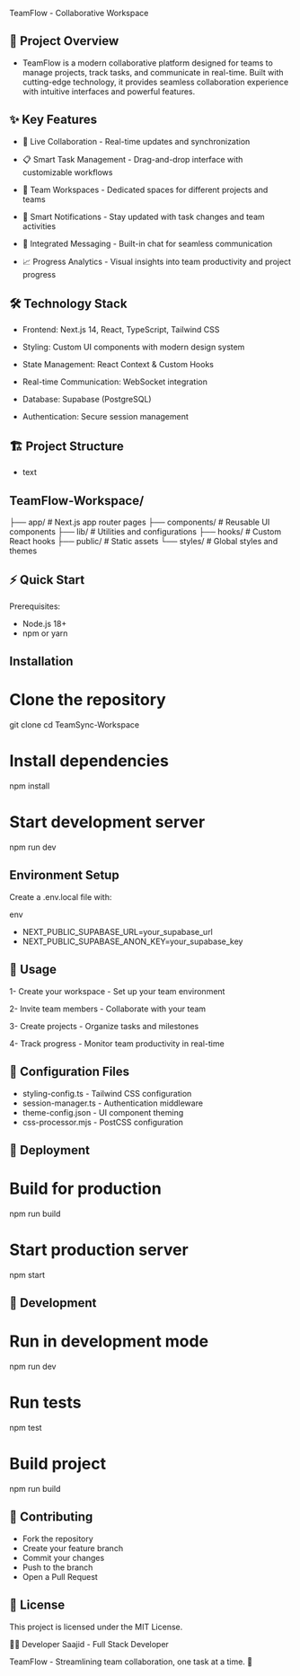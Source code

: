 TeamFlow - Collaborative Workspace

## 🚀 Project Overview
- TeamFlow is a modern collaborative platform designed for teams to manage projects, track tasks, and communicate in real-time. Built with cutting-edge technology, it provides seamless collaboration experience with intuitive interfaces and powerful features.

## ✨ Key Features
- 🔄 Live Collaboration - Real-time updates and synchronization

- 📋 Smart Task Management - Drag-and-drop interface with customizable workflows

- 👥 Team Workspaces - Dedicated spaces for different projects and teams

- 🔔 Smart Notifications - Stay updated with task changes and team activities

- 💬 Integrated Messaging - Built-in chat for seamless communication

- 📈 Progress Analytics - Visual insights into team productivity and project progress

## 🛠️ Technology Stack
- Frontend: Next.js 14, React, TypeScript, Tailwind CSS

- Styling: Custom UI components with modern design system

- State Management: React Context & Custom Hooks

- Real-time Communication: WebSocket integration

- Database: Supabase (PostgreSQL)

- Authentication: Secure session management

## 🏗️ Project Structure

- text

## TeamFlow-Workspace/
├── app/                 # Next.js app router pages
├── components/          # Reusable UI components
├── lib/                 # Utilities and configurations
├── hooks/               # Custom React hooks
├── public/              # Static assets
└── styles/              # Global styles and themes

## ⚡ Quick Start
Prerequisites:
- Node.js 18+
- npm or yarn

## Installation
# Clone the repository
git clone <your-repository-link>
cd TeamSync-Workspace

# Install dependencies
npm install

# Start development server
npm run dev

## Environment Setup
Create a .env.local file with:

env
- NEXT_PUBLIC_SUPABASE_URL=your_supabase_url
- NEXT_PUBLIC_SUPABASE_ANON_KEY=your_supabase_key

## 🎯 Usage
1- Create your workspace - Set up your team environment

2- Invite team members - Collaborate with your team

3- Create projects - Organize tasks and milestones

4- Track progress - Monitor team productivity in real-time

## 🔧 Configuration Files
- styling-config.ts - Tailwind CSS configuration
- session-manager.ts - Authentication middleware
- theme-config.json - UI component theming
- css-processor.mjs - PostCSS configuration

## 🚀 Deployment
# Build for production
npm run build

# Start production server
npm start

## 📝 Development
# Run in development mode
npm run dev

# Run tests
npm test

# Build project
npm run build


## 🤝 Contributing
- Fork the repository
- Create your feature branch
- Commit your changes
- Push to the branch
- Open a Pull Request

## 📄 License
This project is licensed under the MIT License.

👨‍💻 Developer
Saajid - Full Stack Developer

TeamFlow - Streamlining team collaboration, one task at a time. 🚀